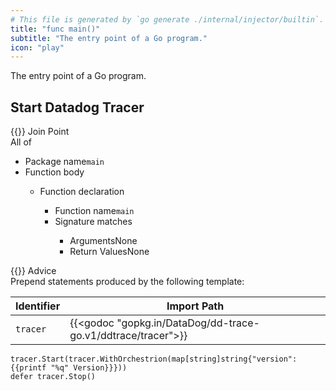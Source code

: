 ```yaml
---
# This file is generated by `go generate ./internal/injector/builtin`. DO NOT EDIT.
title: "func main()"
subtitle: "The entry point of a Go program."
icon: "play"
---
```

The entry point of a Go program.

## Start Datadog Tracer

<div class="hextra-cards hx-mt-4 hx-gap-4 hx-grid" style="--hextra-cards-grid-cols: 1;">
  <div class="aspect hextra-card hx-group hx-flex hx-flex-col hx-justify-start hx-overflow-hidden hx-rounded-lg hx-border hx-border-gray-200 hx-text-current hx-no-underline dark:hx-shadow-none hover:hx-shadow-gray-100 dark:hover:hx-shadow-none hx-shadow-gray-100 active:hx-shadow-sm active:hx-shadow-gray-200 hx-transition-all hx-duration-200">
    <div>
      <span class="hextra-card-icon hx-flex hx-font-semibold hx-items-start hx-gap-2 hx-p-4 hx-text-gray-700 hover:hx-text-gray-900 dark:hx-text-neutral-200 dark:hover:hx-text-neutral-50">
        {{<iconSVG "search-circle">}} Join Point
      </span>
      <div class="root hextra-card-subtitle hx-font-normal hx-px-4 hx-mb-4 hx-mt-2"><div class="join-point all-of">  <span class="type pill">All of</span>  <ul>
    <li class="candidate">
<div class="flex join-point package-name"><span class="type">Package name</span><code>main</code></div>    </li>
    <li class="candidate">
<div class="join-point function-body"><span class="type pill">Function body</span><ul><li><div class="join-point function-declaratop,">
  <span class="type pill">Function declaration</span>
  <ul>
    <li>
<div class="join-point flex function-option fo-name"><span class="type">Function name</span><code>main</code></div>    </li>
    <li>
<div class="join-point function-option fo-signature">
  <span class="type pill">Signature matches</span>
<ul>
    <li class="flex"><span class="type">Arguments</span><span class="value">None</span></li>
    <li class="flex"><span class="type">Return Values</span><span class="value">None</span></li>
</ul>
</div>
    </li>
  </ul>
</div>
</li></ul></div>    </li>
  </ul>
</div>
</div>
    </div>
    <div class="hx-border-t">
      <span class="hextra-card-icon hx-flex hx-font-semibold hx-items-start hx-gap-2 hx-p-4 hx-text-gray-700 hover:hx-text-gray-900 dark:hx-text-neutral-200 dark:hover:hx-text-neutral-50">
        {{<iconSVG "chip">}} Advice
      </span>
      <div class="hextra-card-subtitle hx-font-normal hx-px-4 hx-mb-4 hx-mt-2"><div class="advice prepend-statements"><div class="type">Prepend statements produced by the following template:</div>

Identifier | Import Path
---|---
<code>tracer</code> | {{<godoc "gopkg.in/DataDog/dd-trace-go.v1/ddtrace/tracer">}}


```go-template
tracer.Start(tracer.WithOrchestrion(map[string]string{"version": {{printf "%q" Version}}}))
defer tracer.Stop()
```
</div></div>
    </div>
  </div>
</div>
